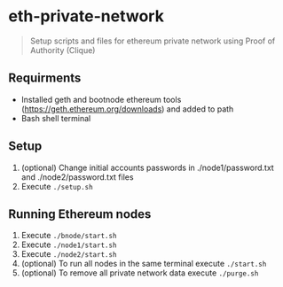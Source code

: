 # eth-private-network
> Setup scripts and files for ethereum private network using Proof of Authority (Clique)

## Requirments
- Installed geth and bootnode ethereum tools (https://geth.ethereum.org/downloads) and added to path
- Bash shell terminal

## Setup
1. (optional) Change initial accounts passwords in ./node1/password.txt and ./node2/password.txt files
2. Execute `./setup.sh`

## Running Ethereum nodes
1. Execute `./bnode/start.sh`
2. Execute `./node1/start.sh`
3. Execute `./node2/start.sh`
4. (optional) To run all nodes in the same terminal execute `./start.sh`
5. (optional) To remove all private network data execute `./purge.sh`
